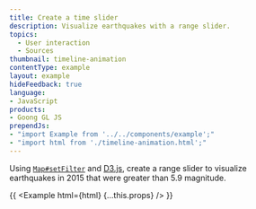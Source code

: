 ```yaml
---
title: Create a time slider
description: Visualize earthquakes with a range slider.
topics:
  - User interaction
  - Sources
thumbnail: timeline-animation
contentType: example
layout: example
hideFeedback: true
language:
- JavaScript
products:
- Goong GL JS
prependJs:
- "import Example from '../../components/example';"
- "import html from './timeline-animation.html';"
---
```


Using [`Map#setFilter`](/goong-js-docs/api/map/#map#setfilter) and [D3.js](https://d3js.org/), create a range slider to visualize earthquakes in 2015 that were greater than 5.9 magnitude.

{{ <Example html={html} {...this.props} /> }}
